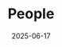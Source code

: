 ---
title: People
date: 2025-06-17

type: landing

sections:
  - block: people
    content:
      title: Principal Investigator
      user_groups:
          - Principal Investigator
      sort_by: Params.last_name
      sort_ascending: true
    design:
      show_interests: true
      show_role: false
      show_social: true
      columns: '1'

  - block: people
    content:
      title: Team Members
      user_groups:
          - Members
      sort_by: Params.last_name
      sort_ascending: true
    design:
      show_interests: false
      show_role: true
      show_social: true
      columns: '3'
---
